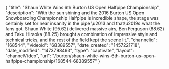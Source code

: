 {
    "title": "Shaun White Wins 6th Burton US Open Halfpipe Championship",
    "description": "With the sun shining and the 2016 Burton US Open Snowboarding Championship Halfpipe is incredible shape, the stage was certainly set for near insanity in the pipe \u2013 and that\u2019s what the fans got. Shaun White (95.62) delivered massive airs, Ben Ferguson (88.62) and Taku Hiraoka (88.25) brought a combination of impressive style and technical tricks, and the rest of the field kept the scene lit.",
    "channelid": "168544",
    "videoid": "68389557",
    "date_created": "1457221718",
    "date_modified": "1473798493",
    "type": "captivate",
    "layout": "channelVideo",
    "url": "\/burton\/shaun-white-wins-6th-burton-us-open-halfpipe-championship\/168544-68389557"
}